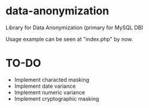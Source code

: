 # data-anonymization
Library for Data Anonymization (primary for MySQL DB)

Usage example can be seen at "index.php" by now.

# TO-DO

  - Implement characted masking
  - Implement date variance
  - Implement numeric variance
  - Implement cryptographic masking
